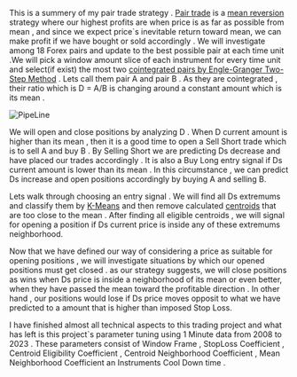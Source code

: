 
This is a summery of my pair trade strategy . [Pair trade](https://en.wikipedia.org/wiki/Pairs_trade) is a [mean reversion](https://en.wikipedia.org/wiki/Mean_reversion_(finance)) strategy where our highest profits are when price is as far as possible from mean , and since we expect price`s inevitable return toward mean, we can make profit if we have bought or sold accordingly . We will investigate among 18 Forex pairs and update to the best possible pair at each time unit .We will pick a window amount slice of each instrument for every time unit and select(if exist)  the most two [cointegrated pairs by Engle-Granger Two-Step Method](https://corporatefinanceinstitute.com/resources/data-science/cointegration/) . Lets call them pair A and pair B .  As they are cointegrated , their ratio which is D = A/B is changing around a constant amount which is its mean .



![PipeLine](https://user-images.githubusercontent.com/76734519/228824306-8e37600e-6f72-433d-b2ac-72de2e5abf3c.png)


We will open and close positions by analyzing D . When D current amount is higher than its mean , then it is a good time to open a Sell Short trade which is to sell A and buy B . By Selling Short we are predicting Ds decrease and have placed our trades accordingly . It is also a Buy Long entry signal if Ds current amount is lower than its mean . In this circumstance , we can predict Ds increase and open positions accordingly by buying A and selling B.

Lets walk through choosing an entry signal . We will find all Ds extremums and classify them by [K-Means](https://en.wikipedia.org/wiki/K-means_clustering) and then remove calculated [centroids](https://en.wikipedia.org/wiki/Centroid) that are too close to the mean . After finding all eligible centroids , we will signal for opening a position if Ds current price is inside any of these extremums neighborhood.

Now that we have defined our way of considering a price as suitable for opening positions , we will investigate situations by which our opened positions must get closed .
 as our strategy suggests, we will close positions as wins when Ds price is inside a neighborhood of its mean or even better, when they have passed the mean toward the profitable direction . In other hand , our positions would lose if Ds price moves opposit to what we have predicted to a amount that is higher than imposed Stop Loss. 
 
 
 
 I have finished almost all technical aspects to this trading project and what has left is this project`s parameter tuning using 1 Minute data from 2008 to 2023 .
 These parameters consist of Window Frame , StopLoss Coefficient , Centroid Eligibility Coefficient , Centroid Neighborhood Coefficient , Mean Neighborhood Coefficient an Instruments Cool Down time .
